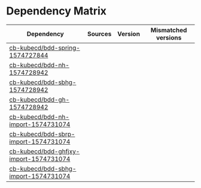 # Dependency Matrix

Dependency | Sources | Version | Mismatched versions
---------- | ------- | ------- | -------------------
[cb-kubecd/bdd-spring-1574727844](https://github.com/cb-kubecd/bdd-spring-1574727844.git) |  | []() | 
[cb-kubecd/bdd-nh-1574728942](https://github.com/cb-kubecd/bdd-nh-1574728942.git) |  | []() | 
[cb-kubecd/bdd-sbhg-1574728942](https://github.com/cb-kubecd/bdd-sbhg-1574728942.git) |  | []() | 
[cb-kubecd/bdd-gh-1574728942](https://github.com/cb-kubecd/bdd-gh-1574728942.git) |  | []() | 
[cb-kubecd/bdd-nh-import-1574731074](https://github.com/cb-kubecd/bdd-nh-import-1574731074.git) |  | []() | 
[cb-kubecd/bdd-sbrp-import-1574731074](https://github.com/cb-kubecd/bdd-sbrp-import-1574731074.git) |  | []() | 
[cb-kubecd/bdd-ghfjxy-import-1574731074](https://github.com/cb-kubecd/bdd-ghfjxy-import-1574731074.git) |  | []() | 
[cb-kubecd/bdd-sbhg-import-1574731074](https://github.com/cb-kubecd/bdd-sbhg-import-1574731074.git) |  | []() | 

